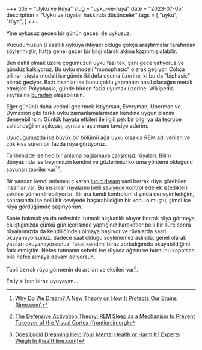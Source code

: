 +++
title = "Uyku ve Rüya"
slug = "uyku-ve-ruya"
date = "2023-07-05"
description = "Uyku ve rüyalar hakkında düşünceler"
tags = [
    "uyku",
    "rüya",
]
+++

Yine uykusuz geçen bir günün gecesi de uykusuz.

Vücudumuzun 8 saatlik uykuya ihtiyacı olduğu çokça araştırmalar tarafından söylenmiştir, hatta genel geçer bir bilgi olarak aklına kazınmış olabilir.

Ben dahil olmak üzere çoğumuzun uyku fazı tek, yani gece yatıyoruz ve gündüz kalkıyoruz. Bu uyku modeli "monophasic" olarak geçiyor. Çokça bilinen siesta modeli ise günde iki defa uyuma üzerine, ki bu da "biphasic" olarak geçiyor. Bazı insanlar ise bunu çoklu yapmanın nasıl olacağını merak etmişler. Polyphasic, günde birden fazla uyumak üzerine. Wikipedia sayfasına [buradan](https://en.wikipedia.org/wiki/Polyphasic_sleep) ulaşabilirsin.

Eğer gününü daha verimli geçirmek istiyorsan, Everyman, Uberman ve Dymaxion gibi farklı uyku zamanlamalarından kendine uygun olanını deneyebilirsin. Günlük hayata etkileri ile ilgili pek bir bilgi ya da tecrübe sahibi değilim açıkçası, ayrıca araştırmanı tavsiye ederim.

Uyuduğumuzda ise büyük bir bölümü ağır uyku olsa da [REM](https://en.wikipedia.org/wiki/Rapid_eye_movement_sleep) adı verilen ve çok kısa süren bir fazda rüya görüyoruz.

Tarihimizde ise hep bir anlama bağlamaya çalışmışız rüyaları. Bilim dünyasında ise beynimizin kendini ve gözlerimizi koruma yöntemi olduğunu savunan teoriler var[^1][^2].

Bir yandan kendi anlamını çıkaran [lucid dream](https://en.wikipedia.org/wiki/Lucid_dream) yani berrak rüya görebilen insanlar var. Bu insanlar rüyalarını belli seviyede kontrol ederek istedikleri şekilde yönlendirebiliyorlar. Bir ara kendi kontrolüm dışında deneyimlediğim, sonrasında ise belli bir seviyede başarabildiğim bir konu olmuştu, şimdi ise rüya gördüğümde şaşırıyorum.

Saate bakmak ya da nefesinizi tutmak alışkanlık oluyor berrak rüya görmeye çalıştığınızda çünkü gün içerisinde yaptığınız hareketler belli bir süre sonra rüyalarınızda da kendiliğinden olmaya başlıyor ve rüyalarda saati okuyamıyorsunuz. Sadece saat olduğu söylenemez aslında, genel olarak yazıları okuyamıyorsunuz, fakat kendimi biraz zorladığımda okuyabildiğimi fark etmiştim. Nefes tutmanın sebebi ise rüyada ağzını ve burnunu kapatsan bile nefes almaya devam ediyorsun.

Tabii berrak rüya görmenin de artıları ve eksileri var[^3].

En iyisi ben biraz uyuyayım...

[^1]: [Why Do We Dream? A New Theory on How It Protects Our Brains (time.com)](https://time.com/5925206/why-do-we-dream/)
[^2]: [The Defensive Activation Theory: REM Sleep as a Mechanism to Prevent Takeover of the Visual Cortex (frontiersin.org)](https://www.frontiersin.org/articles/10.3389/fnins.2021.632853/full)
[^3]: [Does Lucid Dreaming Help Your Mental Health or Harm It? Experts Weigh In (healthline.com)](https://www.healthline.com/health/lucid-dreaming-the-latest-on-its-mental-health-benefits-and-risks#mental-health-downsides)